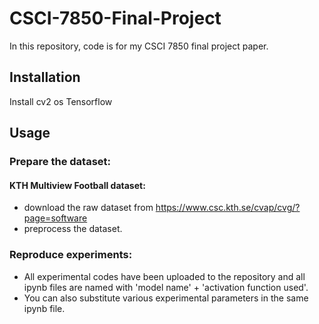 CSCI-7850-Final-Project
=====
In this repository, code is for my CSCI 7850 final project paper.  

## Installation
Install cv2 os Tensorflow

## Usage
### Prepare the dataset:
#### KTH Multiview Football dataset:

- download the raw dataset from https://www.csc.kth.se/cvap/cvg/?page=software
- preprocess the dataset. 


### Reproduce experiments: 

- All experimental codes have been uploaded to the repository and all ipynb files are named with 'model name' + 'activation function used'.  
- You can also substitute various experimental parameters in the same ipynb file.

